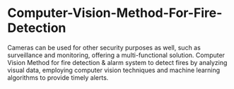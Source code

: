# Computer-Vision-Method-For-Fire-Detection
Cameras can be used for other security purposes as well, such as surveillance and monitoring, offering a multi-functional solution. Computer Vision Method for fire detection &amp; alarm system to detect fires by analyzing visual data, employing computer vision techniques and machine learning algorithms to provide timely alerts.
